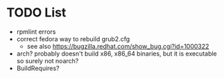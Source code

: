 # TODO List

* rpmlint errors
* correct fedora way to rebuild grub2.cfg
  * see also https://bugzilla.redhat.com/show_bug.cgi?id=1000322
* arch?  probably doesn't build x86, x86_64 binaries, but it is executable so surely not noarch?
* BuildRequires?
 
